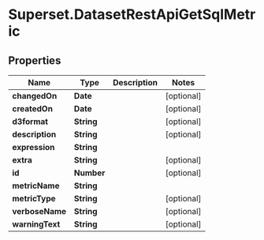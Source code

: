 # Superset.DatasetRestApiGetSqlMetric

## Properties
Name | Type | Description | Notes
------------ | ------------- | ------------- | -------------
**changedOn** | **Date** |  | [optional] 
**createdOn** | **Date** |  | [optional] 
**d3format** | **String** |  | [optional] 
**description** | **String** |  | [optional] 
**expression** | **String** |  | 
**extra** | **String** |  | [optional] 
**id** | **Number** |  | [optional] 
**metricName** | **String** |  | 
**metricType** | **String** |  | [optional] 
**verboseName** | **String** |  | [optional] 
**warningText** | **String** |  | [optional] 
